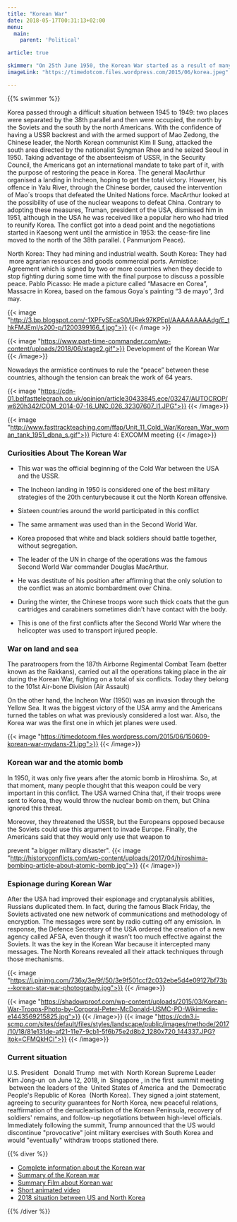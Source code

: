 ```yaml
---
title: "Korean War"
date: 2018-05-17T00:31:13+02:00
menu:
  main:
    parent: 'Political'

article: true

skimmer: "On 25th June 1950, the Korean War started as a result of many soldiers from the North and South crossing the border. The fear of communism taking over the world forced America to intervene, this was the first military action taken during the Cold War. It was only ended in an armistice on 27th July 1953."
imageLink: "https://timedotcom.files.wordpress.com/2015/06/korea.jpeg"

---
```


{{% swimmer %}}

Korea passed through a difficult situation between 1945 to 1949: two places were separated by the 38th parallel and then were occupied, the north by the Soviets and the south by the north Americans. With the confidence of having a USSR backrest and with the armed support of Mao Zedong, the Chinese leader, the North Korean communist Kim Il Sung, attacked the south area directed by the nationalist Syngman Rhee and he seized Seoul in 1950. Taking advantage of the absenteeism of USSR, in the Security Council, the Americans got an international mandate to take part of it, with the purpose of restoring the peace in Korea. The general MacArthur organised a landing in Incheon, hoping to get the total victory. However, his offence in Yalu River, through the Chinese border, caused the intervention of Mao´s troops that defeated the United Nations force. MacArthur looked at the possibility of use of the nuclear weapons to defeat China. Contrary to adopting these measures, Truman, president of the USA, dismissed him in 1951, although in the USA he was received like a popular hero who had tried to reunify Korea. The conflict got into a dead point and the negotiations started in Kaesong went until the armistice in 1953: the cease-fire line moved to the north of the 38th parallel. ( Panmunjom Peace).

North Korea: They had mining and industrial wealth.
South Korea: They had  more agrarian resources and goods commercial ports.
Armistice: Agreement which is signed by two or more countries when they decide to stop fighting during some time with the final purpose to discuss a possible peace. Pablo Picasso: He made a picture called “Masacre en Corea”, Massacre in Korea, based on the famous Goya´s painting “3 de mayo”, 3rd may.

{{< image "http://3.bp.blogspot.com/-1XPFvSEcaS0/URek97KPEpI/AAAAAAAAAdg/E_thkFMJEmI/s200-p/1200399166_f.jpg">}}
{{< /image >}}

{{< image "https://www.part-time-commander.com/wp-content/uploads/2018/06/stage2.gif">}}
Development of the Korean War
{{< /image>}}

Nowadays the armistice continues to rule the “peace” between these countries, although the tension can break the work of 64 years. 

{{< image "https://cdn-01.belfasttelegraph.co.uk/opinion/article30433845.ece/03247/AUTOCROP/w620h342/COM_2014-07-16_UNC_026_32307607_I1.JPG">}}
{{< /image>}}

{{< image "http://www.fasttrackteaching.com/ffap/Unit_11_Cold_War/Korean_War_woman_tank_1951_dbna_s.gif">}}
Picture 4: EXCOMM meeting
{{< /image>}}

### Curiosities About The Korean War
- This war was the official beginning of the Cold War between the USA and the USSR.

- The Incheon landing in 1950 is considered one of the best military strategies of the 20th centurybecause it cut the North Korean offensive.

- Sixteen countries around the world participated in this conflict

- The same armament was used than in the Second World War.

- Korea proposed that white and black soldiers should battle together, without segregation.

- The leader of the UN in charge of the operations was the famous Second World War commander Douglas MacArthur.

- He was destitute of his position after affirming that the only solution to the conflict was an atomic bombardment over China.

- During the winter, the Chinese troops wore such thick coats that the gun cartridges and carabiners sometimes didn&#39;t have contact with the body.

- This is one of the first conflicts after the Second World War where the helicopter was used to transport injured people.

### War on land and sea

The paratroopers from the 187th Airborne Regimental Combat Team (better known as the Rakkans), carried out all the operations taking place in the air during the Korean War, fighting on a total of six conflicts. Today they belong to the 101st Air-bone Division (Air Assault)

On the other hand, the Incheon War (1950) was an invasion through the Yellow Sea. It was the biggest victory of the USA army and the Americans turned the tables on what was previously considered a lost war. Also, the Korea war was the first one in which jet planes were used.

{{< image "https://timedotcom.files.wordpress.com/2015/06/150609-korean-war-mydans-21.jpg">}}
{{< /image>}}

### Korean war and the atomic bomb
In 1950, it was only five years after the atomic bomb in Hiroshima. So, at that moment, many people thought that this weapon could be very important in this conflict. The USA warned China that, if their troops were sent to Korea, they would throw the nuclear bomb on them, but China ignored this threat.

Moreover, they threatened the USSR, but the Europeans opposed because the Soviets could use this argument to invade Europe. Finally, the Americans said that they would only use that weapon to

prevent "a bigger military disaster".
{{< image "http://historyconflicts.com/wp-content/uploads/2017/04/hiroshima-bombing-article-about-atomic-bomb.jpg">}}
{{< /image>}}

### Espionage during Korean War
After the USA had improved their espionage and cryptanalysis abilities, Russians duplicated them. In fact, during the famous Black Friday, the Soviets activated one new network of communications and methodology of encryption. The messages were sent by radio cutting off any emission. In response, the Defence Secretary of the USA ordered the creation of a new agency called AFSA, even though it wasn&#39;t too much effective against the Soviets. It was the key in the Korean War because it intercepted many messages. The North Koreans revealed all their attack techniques through those mechanisms.

{{< image "https://i.pinimg.com/736x/3e/9f/50/3e9f501ccf2c032ebe5d4e09127bf73b--korean-star-war-photography.jpg">}}
{{< /image>}}

{{< image "https://shadowproof.com/wp-content/uploads/2015/03/Korean-War-Troops-Photo-by-Corporal-Peter-McDonald-USMC-PD-Wikimedia-e1443569215825.jpg">}}
{{< /image>}}
{{< image "https://cdn3.i-scmp.com/sites/default/files/styles/landscape/public/images/methode/2017/10/18/81e131de-af21-11e7-9cb1-5f6b75e2d8b2_1280x720_144337.JPG?itok=CFMQkHCi">}}
{{< /image>}}

### Current situation

U.S. President   Donald Trump  met with  North Korean Supreme Leader   Kim Jong-un  on June 12,
2018, in  Singapore , in the first  summit meeting  between the leaders of the  United States of
America  and the  Democratic People&#39;s Republic of Korea  (North Korea). They signed a joint
statement, agreeing to security guarantees for North Korea, new peaceful relations, reaffirmation
of the denuclearisation of the Korean Peninsula, recovery of soldiers' remains, and follow-up
negotiations between high-level officials. Immediately following the summit, Trump announced
that the US would discontinue &quot;provocative&quot; joint military exercises with South Korea and would
"eventually" withdraw troops stationed there.

{{% diver %}}
- [Complete information about the Korean war](http://www.sparknotes.com/history/american/koreanwar/)
- [Summary of the Korean war](https://www.khanacademy.org/humanities/ap-us-history/period-8/apush-1950s-america/a/the-korean-war)
- [Summary Film about Korean war](https://www.youtube.com/watch?v=io32SnyhYpM&feature=youtu.be)
- [Short animated video](https://youtu.be/yxaegqvl4aE)
- [2018 situation between US and North Korea](https://en.wikipedia.org/wiki/2018_North_Korea%E2%80%93United_States_summit)

{{% /diver %}}